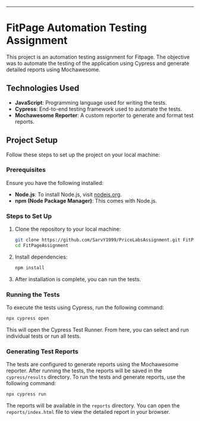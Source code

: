 

---

# FitPage Automation Testing Assignment

This project is an automation testing assignment for Fitpage. The objective was to automate the testing of the application using Cypress and generate detailed reports using Mochawesome.

## Technologies Used

- **JavaScript**: Programming language used for writing the tests.
- **Cypress**: End-to-end testing framework used to automate the tests.
- **Mochawesome Reporter**: A custom reporter to generate and format test reports.

## Project Setup

Follow these steps to set up the project on your local machine:

### Prerequisites

Ensure you have the following installed:

- **Node.js**: To install Node.js, visit [nodejs.org](https://nodejs.org/).
- **npm (Node Package Manager)**: This comes with Node.js.

### Steps to Set Up

1. Clone the repository to your local machine:

   ```bash
   git clone https://github.com/SarvY1999/PriceLabsAssignment.git FitPageAssignment
   cd FitPageAssignment
   ```

2. Install dependencies:

   ```bash
   npm install
   ```

3. After installation is complete, you can run the tests.

### Running the Tests

To execute the tests using Cypress, run the following command:

```bash
npx cypress open
```

This will open the Cypress Test Runner. From here, you can select and run individual tests or run all tests.

### Generating Test Reports

The tests are configured to generate reports using the Mochawesome reporter. After running the tests, the reports will be saved in the `cypress/results` directory. To run the tests and generate reports, use the following command:

```bash
npx cypress run
```

The reports will be available in the `reports` directory. You can open the `reports/index.html` file to view the detailed report in your browser.
